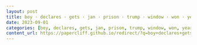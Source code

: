 ```yaml
---
layout: post
title: boy · declares · gets · jan · prison · trump · window · won · years
date: 2023-09-01
categories: [boy, declares, gets, jan, prison, trump, window, won, years]
content_url: https://papercliff.github.io/redirect/?q=boy+declares+gets+jan+prison+trump+window+won+years&tbs=cdr:1,cd_min:8/31/2023,cd_max:9/2/2023
---
```

